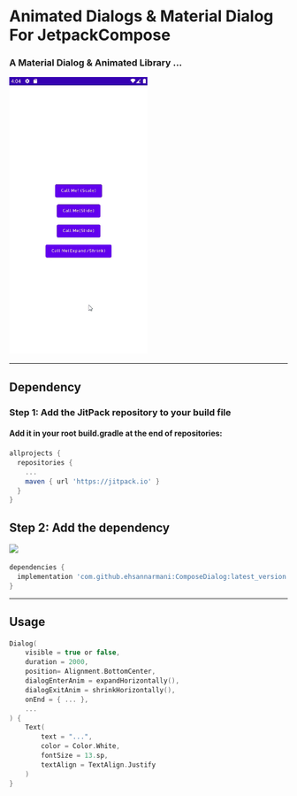 # Animated Dialogs & Material Dialog For JetpackCompose
### A Material Dialog & Animated Library ...
<img src="https://github.com/ehsannarmani/ComposeDialog/blob/master/media/gif.gif" width="250">
<hr/>

## Dependency

### Step 1: Add the JitPack repository to your build file
#### Add it in your root build.gradle at the end of repositories:
```groovy
allprojects {
  repositories {
    ...
    maven { url 'https://jitpack.io' }
  }
}
```

## Step 2: Add the dependency
[![](https://jitpack.io/v/ehsannarmani/ComposeDialog.svg)](https://jitpack.io/#ehsannarmani/ComposeDialog)
```groovy
dependencies {
  implementation 'com.github.ehsannarmani:ComposeDialog:latest_version'
}
```

<hr/>

## Usage

```kotlin
Dialog(
    visible = true or false,
    duration = 2000,
    position= Alignment.BottomCenter,
    dialogEnterAnim = expandHorizontally(),
    dialogExitAnim = shrinkHorizontally(),
    onEnd = { ... },
    ...
) {
    Text(
        text = "...",
        color = Color.White,
        fontSize = 13.sp,
        textAlign = TextAlign.Justify
    )
} 
```